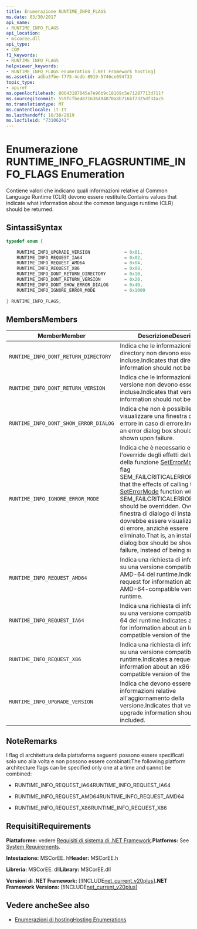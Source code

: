 ```yaml
---
title: Enumerazione RUNTIME_INFO_FLAGS
ms.date: 03/30/2017
api_name:
- RUNTIME_INFO_FLAGS
api_location:
- mscoree.dll
api_type:
- COM
f1_keywords:
- RUNTIME_INFO_FLAGS
helpviewer_keywords:
- RUNTIME_INFO_FLAGS enumeration [.NET Framework hosting]
ms.assetid: adba37be-f775-4cdb-8919-5746ce694f33
topic_type:
- apiref
ms.openlocfilehash: 80643187045e7e96b9c18169c5e71287713d711f
ms.sourcegitcommit: 559fcfbe4871636494870a8b716bf7325df34ac5
ms.translationtype: MT
ms.contentlocale: it-IT
ms.lasthandoff: 10/30/2019
ms.locfileid: "73106242"
---
```

# <a name="runtime_info_flags-enumeration"></a><span data-ttu-id="62f0a-102">Enumerazione RUNTIME_INFO_FLAGS</span><span class="sxs-lookup"><span data-stu-id="62f0a-102">RUNTIME_INFO_FLAGS Enumeration</span></span>
<span data-ttu-id="62f0a-103">Contiene valori che indicano quali informazioni relative al Common Language Runtime (CLR) devono essere restituite.</span><span class="sxs-lookup"><span data-stu-id="62f0a-103">Contains values that indicate what information about the common language runtime (CLR) should be returned.</span></span>  
  
## <a name="syntax"></a><span data-ttu-id="62f0a-104">Sintassi</span><span class="sxs-lookup"><span data-stu-id="62f0a-104">Syntax</span></span>  
  
```cpp  
typedef enum {  
  
    RUNTIME_INFO_UPGRADE_VERSION             = 0x01,  
    RUNTIME_INFO_REQUEST_IA64                = 0x02,  
    RUNTIME_INFO_REQUEST_AMD64               = 0x04,  
    RUNTIME_INFO_REQUEST_X86                 = 0x08,  
    RUNTIME_INFO_DONT_RETURN_DIRECTORY       = 0x10,  
    RUNTIME_INFO_DONT_RETURN_VERSION         = 0x20,  
    RUNTIME_INFO_DONT_SHOW_ERROR_DIALOG      = 0x40,  
    RUNTIME_INFO_IGNORE_ERROR_MODE           = 0x1000  
  
} RUNTIME_INFO_FLAGS;  
```  
  
## <a name="members"></a><span data-ttu-id="62f0a-105">Members</span><span class="sxs-lookup"><span data-stu-id="62f0a-105">Members</span></span>  
  
|<span data-ttu-id="62f0a-106">Member</span><span class="sxs-lookup"><span data-stu-id="62f0a-106">Member</span></span>|<span data-ttu-id="62f0a-107">Descrizione</span><span class="sxs-lookup"><span data-stu-id="62f0a-107">Description</span></span>|  
|------------|-----------------|  
|`RUNTIME_INFO_DONT_RETURN_DIRECTORY`|<span data-ttu-id="62f0a-108">Indica che le informazioni della directory non devono essere incluse.</span><span class="sxs-lookup"><span data-stu-id="62f0a-108">Indicates that directory information should not be included.</span></span>|  
|`RUNTIME_INFO_DONT_RETURN_VERSION`|<span data-ttu-id="62f0a-109">Indica che le informazioni sulla versione non devono essere incluse.</span><span class="sxs-lookup"><span data-stu-id="62f0a-109">Indicates that version information should not be included.</span></span>|  
|`RUNTIME_INFO_DONT_SHOW_ERROR_DIALOG`|<span data-ttu-id="62f0a-110">Indica che non è possibile visualizzare una finestra di dialogo di errore in caso di errore.</span><span class="sxs-lookup"><span data-stu-id="62f0a-110">Indicates that an error dialog box should not be shown upon failure.</span></span>|  
|`RUNTIME_INFO_IGNORE_ERROR_MODE`|<span data-ttu-id="62f0a-111">Indica che è necessario eseguire l'override degli effetti della chiamata della funzione [SetErrorMode](https://go.microsoft.com/fwlink/p/?LinkId=255242) con il flag SEM_FAILCRITICALERRORS.</span><span class="sxs-lookup"><span data-stu-id="62f0a-111">Indicates that the effects of calling the [SetErrorMode](https://go.microsoft.com/fwlink/p/?LinkId=255242) function with the SEM_FAILCRITICALERRORS flag should be overridden.</span></span> <span data-ttu-id="62f0a-112">Ovvero una finestra di dialogo di installazione dovrebbe essere visualizzata in caso di errore, anziché essere eliminato.</span><span class="sxs-lookup"><span data-stu-id="62f0a-112">That is, an installation dialog box should be shown upon failure, instead of being suppressed.</span></span>|  
|`RUNTIME_INFO_REQUEST_AMD64`|<span data-ttu-id="62f0a-113">Indica una richiesta di informazioni su una versione compatibile con AMD-64 del runtime.</span><span class="sxs-lookup"><span data-stu-id="62f0a-113">Indicates a request for information about an AMD-64-compatible version of the runtime.</span></span>|  
|`RUNTIME_INFO_REQUEST_IA64`|<span data-ttu-id="62f0a-114">Indica una richiesta di informazioni su una versione compatibile con IA-64 del runtime.</span><span class="sxs-lookup"><span data-stu-id="62f0a-114">Indicates a request for information about an IA-64-compatible version of the runtime.</span></span>|  
|`RUNTIME_INFO_REQUEST_X86`|<span data-ttu-id="62f0a-115">Indica una richiesta di informazioni su una versione compatibile x86 del runtime.</span><span class="sxs-lookup"><span data-stu-id="62f0a-115">Indicates a request for information about an x86-compatible version of the runtime.</span></span>|  
|`RUNTIME_INFO_UPGRADE_VERSION`|<span data-ttu-id="62f0a-116">Indica che devono essere incluse le informazioni relative all'aggiornamento della versione.</span><span class="sxs-lookup"><span data-stu-id="62f0a-116">Indicates that version upgrade information should be included.</span></span>|  
  
## <a name="remarks"></a><span data-ttu-id="62f0a-117">Note</span><span class="sxs-lookup"><span data-stu-id="62f0a-117">Remarks</span></span>  
 <span data-ttu-id="62f0a-118">I flag di architettura della piattaforma seguenti possono essere specificati solo uno alla volta e non possono essere combinati:</span><span class="sxs-lookup"><span data-stu-id="62f0a-118">The following platform architecture flags can be specified only one at a time and cannot be combined:</span></span>  
  
- <span data-ttu-id="62f0a-119">RUNTIME_INFO_REQUEST_IA64</span><span class="sxs-lookup"><span data-stu-id="62f0a-119">RUNTIME_INFO_REQUEST_IA64</span></span>  
  
- <span data-ttu-id="62f0a-120">RUNTIME_INFO_REQUEST_AMD64</span><span class="sxs-lookup"><span data-stu-id="62f0a-120">RUNTIME_INFO_REQUEST_AMD64</span></span>  
  
- <span data-ttu-id="62f0a-121">RUNTIME_INFO_REQUEST_X86</span><span class="sxs-lookup"><span data-stu-id="62f0a-121">RUNTIME_INFO_REQUEST_X86</span></span>  
  
## <a name="requirements"></a><span data-ttu-id="62f0a-122">Requisiti</span><span class="sxs-lookup"><span data-stu-id="62f0a-122">Requirements</span></span>  
 <span data-ttu-id="62f0a-123">**Piattaforme:** vedere [Requisiti di sistema di .NET Framework](../../../../docs/framework/get-started/system-requirements.md).</span><span class="sxs-lookup"><span data-stu-id="62f0a-123">**Platforms:** See [System Requirements](../../../../docs/framework/get-started/system-requirements.md).</span></span>  
  
 <span data-ttu-id="62f0a-124">**Intestazione:** MSCorEE. h</span><span class="sxs-lookup"><span data-stu-id="62f0a-124">**Header:** MSCorEE.h</span></span>  
  
 <span data-ttu-id="62f0a-125">**Libreria:** MSCorEE. dll</span><span class="sxs-lookup"><span data-stu-id="62f0a-125">**Library:** MSCorEE.dll</span></span>  
  
 <span data-ttu-id="62f0a-126">**Versioni di .NET Framework:** [!INCLUDE[net_current_v20plus](../../../../includes/net-current-v20plus-md.md)]</span><span class="sxs-lookup"><span data-stu-id="62f0a-126">**.NET Framework Versions:** [!INCLUDE[net_current_v20plus](../../../../includes/net-current-v20plus-md.md)]</span></span>  
  
## <a name="see-also"></a><span data-ttu-id="62f0a-127">Vedere anche</span><span class="sxs-lookup"><span data-stu-id="62f0a-127">See also</span></span>

- [<span data-ttu-id="62f0a-128">Enumerazioni di hosting</span><span class="sxs-lookup"><span data-stu-id="62f0a-128">Hosting Enumerations</span></span>](../../../../docs/framework/unmanaged-api/hosting/hosting-enumerations.md)
